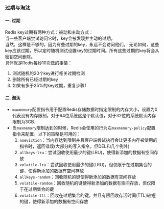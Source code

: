 ### 过期与淘汰
#### 一. 过期
Redis key过期有两种方式：被动和主动方式：    
当一些客户端尝试访问它时，key会被发现并主动的过期。    
当然，这样是不够的，因为有些过期的key，永远不会访问他们。 无论如何，这些key应该过期，所以定时随机测试设置key的过期时间。所有这些过期的key将会从密钥空间删除。     
具体就是Redis每秒10次做的事情：    
1. 测试随机的20个key进行相关过期检测
2. 删除所有已经过期的key
3. 如果有多于25%的key过期，重复步骤1
#### 二. 淘汰
* `maxmemory`配置指令用于配置Redis存储数据时指定限制的内存大小，设置为0代表没有内存限制，对于64位系统这是个默认值，对于32位的系统默认内存限制为3GB.
* 当`maxmemory`限制达到的时候，Redis会使用的行为右`maxmemory-policy`配置指令来配置，以下的策略是可用的：
    1. `noeviction`：当内存达到限制并且客户端尝试执行会让更多内存被使用的指令时，返回错误(大部分的写入指令，但DEL和几个例外)
    2. `allkeys-lru`：尝试回收使用最少的键(LRU)，使得新添加的数据有空间存放
    3. `volatile-lru`：尝试回收使用最少的键(LRU)，但仅限于在过期集合的键，使得新添加的数据有空间存放
    4. `allkeys-random`：回收随机的键使得新添加的数据有空间存放
    5. `volatile-random`：回收随机的键使得新添加的数据有空间存放，但仅限于在过期集合的键
    6. `volatile-ttl`：回收在过期集合的键，并且有限回收存活时间(TTL)较短的键，使得新添加的数据有空间存放